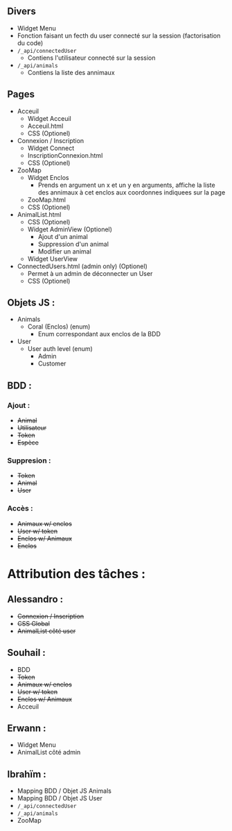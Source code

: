 ## Divers
 * Widget Menu
 * Fonction faisant un fecth du user connecté sur la session (factorisation du code)
 * `/_api/connectedUser`
   * Contiens l'utilisateur connecté sur la session
 * `/_api/animals`
   * Contiens la liste des annimaux

## Pages
 * Acceuil
   * Widget Acceuil
   * Acceuil.html
   * CSS (Optionel)
 * Connexion / Inscription
   * Widget Connect
   * InscriptionConnexion.html
   * CSS (Optionel)
 * ZooMap
   * Widget Enclos
     * Prends en argument un x et un y en arguments, affiche la liste des annimaux à cet enclos aux coordonnes indiquees sur la page
   * ZooMap.html
   * CSS (Optionel)
 * AnimalList.html
   * CSS (Optionel)
   * Widget AdminView (Optionel)
     * Ajout d'un animal
     * Suppression d'un animal
     * Modifier un animal
   * Widget UserView
 * ConnectedUsers.html (admin only) (Optionel)
   * Permet à un admin de déconnecter un User
   * CSS (Optionel)

## Objets JS :
 * Animals
   * Coral (Enclos) (enum)
     * Enum correspondant aux enclos de la BDD
 * User
   * User auth level (enum)
     * Admin
     * Customer

## BDD :
 ### Ajout :
   * ~~Animal~~
   * ~~Utilisateur~~
   * ~~Token~~
   * ~~Espèce~~
 ### Suppresion :
   * ~~Token~~
   * ~~Animal~~
   * ~~User~~
 ### Accès :
   * ~~Animaux w/ enclos~~
   * ~~User w/ token~~
   * ~~Enclos w/ Animaux~~
   * ~~Enclos~~


# Attribution des tâches :
  ## Alessandro :
   * ~~Connexion / Inscription~~
   * ~~CSS Global~~
   * ~~AnimalList côté user~~
  ## Souhail :
   * BDD
   * ~~Token~~
   * ~~Animaux w/ enclos~~ 
   * ~~User w/ token~~
   * ~~Enclos w/ Animaux~~
   * Acceuil
  ## Erwann :
   * Widget Menu
   * AnimalList côté admin
  ## Ibrahïm :
   * Mapping BDD / Objet JS Animals
   * Mapping BDD / Objet JS User
   * `/_api/connectedUser`
   * `/_api/animals`
   * ZooMap